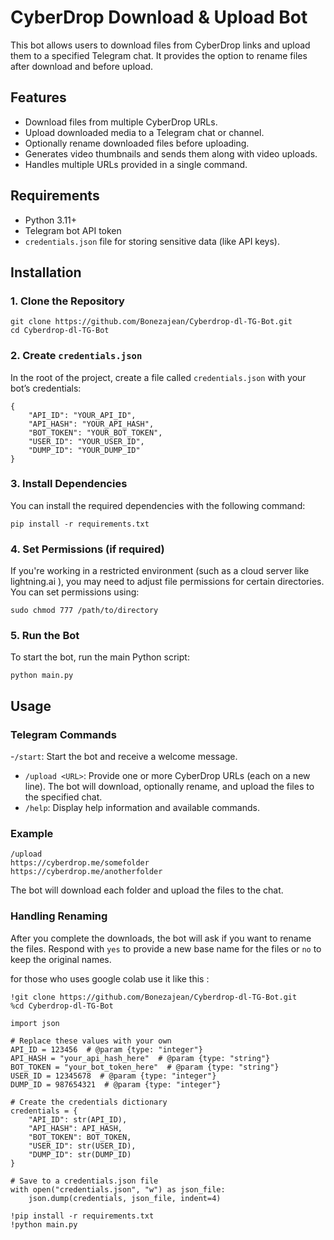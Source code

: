 
# CyberDrop Download & Upload Bot

This bot allows users to download files from CyberDrop links and upload them to a specified Telegram chat. It provides the option to rename files after download and before upload.

## Features
- Download files from multiple CyberDrop URLs.
- Upload downloaded media to a Telegram chat or channel.
- Optionally rename downloaded files before uploading.
- Generates video thumbnails and sends them along with video uploads.
- Handles multiple URLs provided in a single command.

## Requirements
- Python 3.11+
- Telegram bot API token
- `credentials.json` file for storing sensitive data (like API keys).

## Installation

### 1. Clone the Repository
```
git clone https://github.com/Bonezajean/Cyberdrop-dl-TG-Bot.git
cd Cyberdrop-dl-TG-Bot
```

### 2. Create `credentials.json`
In the root of the project, create a file called `credentials.json` with your bot’s credentials:

```
{
    "API_ID": "YOUR_API_ID",
    "API_HASH": "YOUR_API_HASH",
    "BOT_TOKEN": "YOUR_BOT_TOKEN",
    "USER_ID": "YOUR_USER_ID",
    "DUMP_ID": "YOUR_DUMP_ID"
}
```

### 3. Install Dependencies
You can install the required dependencies with the following command:

```
pip install -r requirements.txt
```

### 4. Set Permissions (if required)
If you're working in a restricted environment (such as a cloud server like lightning.ai ), you may need to adjust file permissions for certain directories. You can set permissions using:

```
sudo chmod 777 /path/to/directory
```

### 5. Run the Bot
To start the bot, run the main Python script:

```
python main.py
```

## Usage

### Telegram Commands
-`/start`: Start the bot and receive a welcome message.
- `/upload <URL>`: Provide one or more CyberDrop URLs (each on a new line). The bot will download, optionally rename, and upload the files to the specified chat.
- `/help`: Display help information and available commands.

### Example
```
/upload
https://cyberdrop.me/somefolder
https://cyberdrop.me/anotherfolder
```
The bot will download each folder and upload the files to the chat.

### Handling Renaming
After you complete the downloads, the bot will ask if you want to rename the files. Respond with `yes` to provide a new base name for the files or `no` to keep the original names.


for those who uses google colab use it like this :


```
!git clone https://github.com/Bonezajean/Cyberdrop-dl-TG-Bot.git
%cd Cyberdrop-dl-TG-Bot

import json

# Replace these values with your own
API_ID = 123456  # @param {type: "integer"}
API_HASH = "your_api_hash_here"  # @param {type: "string"}
BOT_TOKEN = "your_bot_token_here"  # @param {type: "string"}
USER_ID = 12345678  # @param {type: "integer"}
DUMP_ID = 987654321  # @param {type: "integer"}

# Create the credentials dictionary
credentials = {
    "API_ID": str(API_ID),
    "API_HASH": API_HASH,
    "BOT_TOKEN": BOT_TOKEN,
    "USER_ID": str(USER_ID),
    "DUMP_ID": str(DUMP_ID)
}

# Save to a credentials.json file
with open("credentials.json", "w") as json_file:
    json.dump(credentials, json_file, indent=4)

!pip install -r requirements.txt
!python main.py

```
